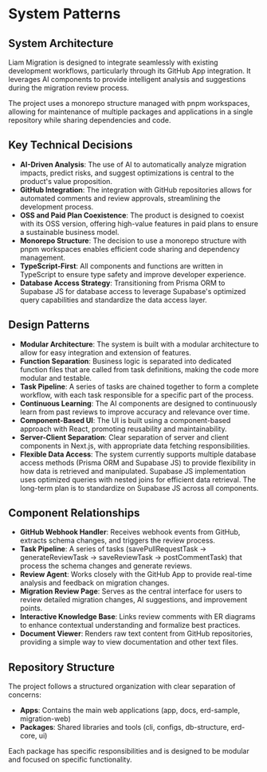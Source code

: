 # System Patterns

## System Architecture
Liam Migration is designed to integrate seamlessly with existing development workflows, particularly through its GitHub App integration. It leverages AI components to provide intelligent analysis and suggestions during the migration review process.

The project uses a monorepo structure managed with pnpm workspaces, allowing for maintenance of multiple packages and applications in a single repository while sharing dependencies and code.

## Key Technical Decisions
- **AI-Driven Analysis**: The use of AI to automatically analyze migration impacts, predict risks, and suggest optimizations is central to the product's value proposition.
- **GitHub Integration**: The integration with GitHub repositories allows for automated comments and review approvals, streamlining the development process.
- **OSS and Paid Plan Coexistence**: The product is designed to coexist with its OSS version, offering high-value features in paid plans to ensure a sustainable business model.
- **Monorepo Structure**: The decision to use a monorepo structure with pnpm workspaces enables efficient code sharing and dependency management.
- **TypeScript-First**: All components and functions are written in TypeScript to ensure type safety and improve developer experience.
- **Database Access Strategy**: Transitioning from Prisma ORM to Supabase JS for database access to leverage Supabase's optimized query capabilities and standardize the data access layer.

## Design Patterns
- **Modular Architecture**: The system is built with a modular architecture to allow for easy integration and extension of features.
- **Function Separation**: Business logic is separated into dedicated function files that are called from task definitions, making the code more modular and testable.
- **Task Pipeline**: A series of tasks are chained together to form a complete workflow, with each task responsible for a specific part of the process.
- **Continuous Learning**: The AI components are designed to continuously learn from past reviews to improve accuracy and relevance over time.
- **Component-Based UI**: The UI is built using a component-based approach with React, promoting reusability and maintainability.
- **Server-Client Separation**: Clear separation of server and client components in Next.js, with appropriate data fetching responsibilities.
- **Flexible Data Access**: The system currently supports multiple database access methods (Prisma ORM and Supabase JS) to provide flexibility in how data is retrieved and manipulated. Supabase JS implementation uses optimized queries with nested joins for efficient data retrieval. The long-term plan is to standardize on Supabase JS across all components.

## Component Relationships
- **GitHub Webhook Handler**: Receives webhook events from GitHub, extracts schema changes, and triggers the review process.
- **Task Pipeline**: A series of tasks (savePullRequestTask → generateReviewTask → saveReviewTask → postCommentTask) that process the schema changes and generate reviews.
- **Review Agent**: Works closely with the GitHub App to provide real-time analysis and feedback on migration changes.
- **Migration Review Page**: Serves as the central interface for users to review detailed migration changes, AI suggestions, and improvement points.
- **Interactive Knowledge Base**: Links review comments with ER diagrams to enhance contextual understanding and formalize best practices.
- **Document Viewer**: Renders raw text content from GitHub repositories, providing a simple way to view documentation and other text files.

## Repository Structure
The project follows a structured organization with clear separation of concerns:

- **Apps**: Contains the main web applications (app, docs, erd-sample, migration-web)
- **Packages**: Shared libraries and tools (cli, configs, db-structure, erd-core, ui)

Each package has specific responsibilities and is designed to be modular and focused on specific functionality.
